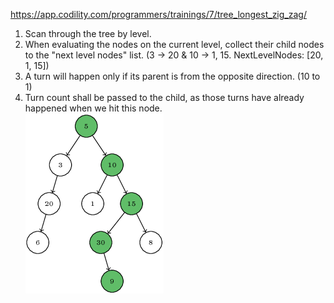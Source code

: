 https://app.codility.com/programmers/trainings/7/tree_longest_zig_zag/
1. Scan through the tree by level.
2. When evaluating the nodes on the current level, collect their child nodes to the "next level nodes" list. (3 -> 20 & 10 -> 1, 15.  NextLevelNodes: [20, 1, 15])
3. A turn will happen only if its parent is from the opposite direction. (10 to 1)
4. Turn count shall be passed to the child, as those turns have already happened when we hit this node.<br />
![alt text](tree.png?raw=true)

